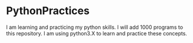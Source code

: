 # PythonPractices

I am learning  and practicing my python skills. I will add 1000 programs to this repository.
I am using python3.X to learn and practice these concepts.

